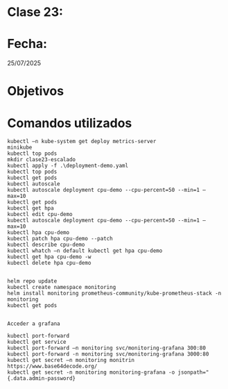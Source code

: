 # Clase 23: 


# Fecha: 
25/07/2025

# Objetivos
    
   
# Comandos utilizados
    
    kubectl –n kube-system get deploy metrics-server 
    minikube 
    kubectl top pods 
    mkdir clase23-escalado 
    kubectl apply -f .\deployment-demo.yaml 
    kubectl top pods 
    kubectl get pods 
    kubectl autoscale 
    kubectl autoscale deployment cpu-demo --cpu-percent=50 --min=1 – max=10 
    kubectl get pods 
    kubectl get hpa 
    kubectl edit cpu-demo 
    kubectl autoscale deployment cpu-demo --cpu-percent=50 --min=1 – max=10 
    kubectl hpa cpu-demo 
    kubectl patch hpa cpu-demo --patch   
    kubectl describe cpu-demo 
    kubectl whatch –n default kubectl get hpa cpu-demo 
    kubectl get hpa cpu-demo -w 
    kubectl delete hpa cpu-demo 


    helm repo update 
    kubectl create namespace monitoring 
    helm install monitoring prometheus-community/kube-prometheus-stack -n monitoring 
    kubectl get pods 
    

    Acceder a grafana  

    kubectl port-forward 
    kubectl get service 
    kubectl port-forward –n monitoring svc/monitoring-grafana 300:80 
    kubectl port-forward -n monitoring svc/monitoring-grafana 3000:80 
    kubectl get secret –n monitoring monitrin 
    https://www.base64decode.org/ 
    kubectl get secret -n monitoring monitoring-grafana -o jsonpath="{.data.admin-password}